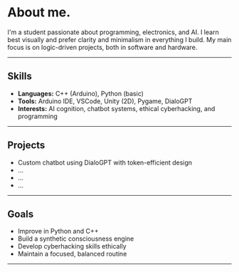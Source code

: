 # About me.

I'm a student passionate about programming, electronics, and AI. I learn best visually and prefer clarity and minimalism in everything I build. My main focus is on logic-driven projects, both in software and hardware.

---

## Skills

- **Languages:** C++ (Arduino), Python (basic)
- **Tools:** Arduino IDE, VSCode, Unity (2D), Pygame, DialoGPT
- **Interests:** AI cognition, chatbot systems, ethical cyberhacking, and programming

---

## Projects

- Custom chatbot using DialoGPT with token-efficient design
- ...
- ...
- ...

---

## Goals

- Improve in Python and C++
- Build a synthetic consciousness engine
- Develop cyberhacking skills ethically
- Maintain a focused, balanced routine

---
